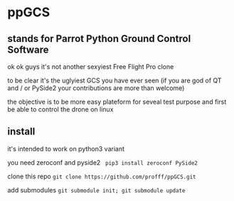 # ppGCS

stands for Parrot Python Ground Control Software
-

ok ok guys it's not another sexyiest Free Flight Pro clone

to be clear it's the uglyiest GCS you have ever seen (if you are god of QT and / or PySide2 your contributions are more than welcome)

the objective is to be more easy plateform for seveal test purpose 
and first be able to control the drone on linux 

install 
-
it's intended to work on python3 variant 

you need zeroconf and pyside2 
``` pip3 install zeroconf PySide2```

clone this repo 
``` git clone https://github.com/profff/ppGCS.git ```

add submodules
```git submodule init; git submodule update```
